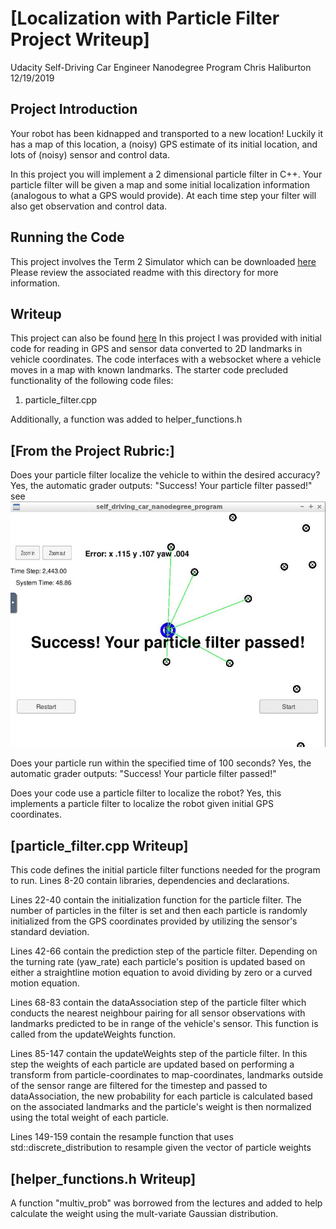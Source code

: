 # [Localization with Particle Filter Project Writeup]
Udacity Self-Driving Car Engineer Nanodegree Program
Chris Haliburton
12/19/2019

## Project Introduction
Your robot has been kidnapped and transported to a new location! Luckily it has a map of this location, a (noisy) GPS estimate of its initial location, and lots of (noisy) sensor and control data.

In this project you will implement a 2 dimensional particle filter in C++. Your particle filter will be given a map and some initial localization information (analogous to what a GPS would provide). At each time step your filter will also get observation and control data.

## Running the Code
This project involves the Term 2 Simulator which can be downloaded [here](https://github.com/udacity/self-driving-car-sim/releases)
Please review the associated readme with this directory for more information.

## Writeup
This project can also be found [here](https://github.com/chaliburton/CarND-Kidnapped-Vehicle-Project-Particle-Filter)
In this project I was provided with initial code for reading in GPS and sensor data converted to 2D landmarks in vehicle coordinates.  The code interfaces with a websocket where a vehicle moves in a map with known landmarks.
The starter code precluded functionality of the following code files:
1. particle_filter.cpp

Additionally, a function was added to helper_functions.h

[image1]: ./images/Success.jpg "Successful Screenshot of Particle Filter"

## [From the Project Rubric:]
Does your particle filter localize the vehicle to within the desired accuracy?
  Yes, the automatic grader outputs: "Success! Your particle filter passed!" see ![alt text][image1]

Does your particle run within the specified time of 100 seconds?
  Yes, the automatic grader outputs: "Success! Your particle filter passed!"

Does your code use a particle filter to localize the robot?
  Yes, this implements a particle filter to localize the robot given initial GPS coordinates.

## [particle_filter.cpp Writeup]
This code defines the initial particle filter functions needed for the program to run.
Lines 8-20 contain libraries, dependencies and declarations.

Lines 22-40 contain the initialization function for the particle filter.  The number of particles in the filter is set and then each particle is randomly initialized from the GPS coordinates provided by utilizing the sensor's standard deviation.

Lines 42-66 contain the prediction step of the particle filter.  Depending on the turning rate (yaw_rate) each particle's position is updated based on either a straightline motion equation to avoid dividing by zero or a curved motion equation.

Lines 68-83 contain the dataAssociation step of the particle filter which conducts the nearest neighbour pairing for all sensor observations with landmarks predicted to be in range of the vehicle's sensor.  This function is called from the updateWeights function.

Lines 85-147 contain the updateWeights step of the particle filter.  In this step the weights of each particle are updated based on performing a transform from particle-coordinates to map-coordinates, landmarks outside of the sensor range are filtered for the timestep and passed to dataAssociation, the new probability for each particle is calculated based on the associated landmarks and the particle's weight is then normalized using the total weight of each particle.

Lines 149-159 contain the resample function that uses std::discrete_distribution to resample given the vector of particle weights

## [helper_functions.h Writeup]
A function "multiv_prob" was borrowed from the lectures and added to help calculate the weight using the mult-variate Gaussian distribution.
